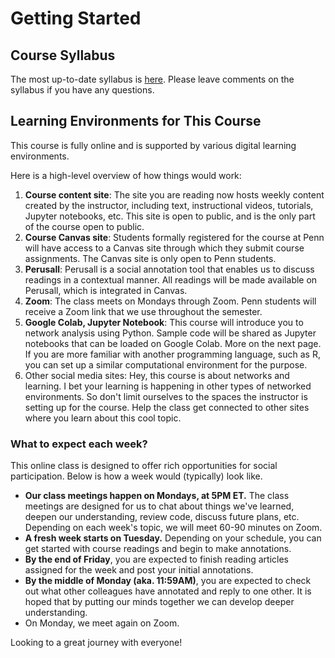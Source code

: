 # Getting Started

## Course Syllabus

The most up-to-date syllabus is <a href="https://docs.google.com/document/d/1-261mdbLdfn0CCoh_TLhNdh-uE2Ezlml/edit" target="_blank">here</a>.
Please leave comments on the syllabus if you have any questions.

## Learning Environments for This Course

This course is fully online and is supported by various digital learning environments. 

Here is a high-level overview of how things would work:

1. **Course content site**: The site you are reading now hosts weekly content created by the instructor, including text, instructional videos, tutorials, Jupyter notebooks, etc. This site is open to public, and is the only part of the course open to public. 
2. **Course Canvas site**: Students formally registered for the course at Penn will have access to a Canvas site through which they submit course assignments. The Canvas site is only open to Penn students. 
3. **Perusall**: Perusall is a social annotation tool that enables us to discuss readings in a contextual manner. All readings will be made available on Perusall, which is integrated in Canvas. 
4. **Zoom**: The class meets on Mondays through Zoom. Penn students will receive a Zoom link that we use throughout the semester. 
5. **Google Colab, Jupyter Notebook**: This course will introduce you to network analysis using Python. Sample code will be shared as Jupyter notebooks that can be loaded on Google Colab. More on the next page. If you are more familiar with another programming language, such as R, you can set up a similar computational environment for the purpose. 
6. Other social media sites: Hey, this course is about networks and learning. I bet your learning is happening in other types of networked environments. So don't limit ourselves to the spaces the instructor is setting up for the course. Help the class get connected to other sites where you learn about this cool topic. 


### What to expect each week?

This online class is designed to offer rich opportunities for social participation. Below is how a week would (typically) look like. 

- **Our class meetings happen on Mondays, at 5PM ET.** The class meetings are designed for us to chat about things we've learned, deepen our understanding, review code, discuss future plans, etc. Depending on each week's topic, we will meet 60-90 minutes on Zoom. 
- **A fresh week starts on Tuesday.** Depending on your schedule, you can get started with course readings and begin to make annotations.
- **By the end of Friday**, you are expected to finish reading articles assigned for the week and post your initial annotations.
- **By the middle of Monday (aka. 11:59AM)**, you are expected to check out what other colleagues have annotated and reply to one other. It is hoped that by putting our minds together we can develop deeper understanding. 
- On Monday, we meet again on Zoom. 


Looking to a great journey with everyone!
